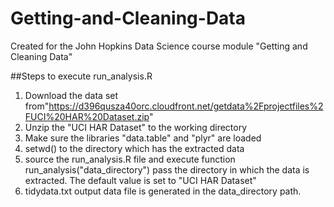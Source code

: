 # Getting-and-Cleaning-Data
Created for the John Hopkins Data Science course module "Getting and Cleaning Data"

##Steps to execute run_analysis.R

1. Download the data set from"https://d396qusza40orc.cloudfront.net/getdata%2Fprojectfiles%2FUCI%20HAR%20Dataset.zip"
2. Unzip the "UCI HAR Dataset" to the working directory
3. Make sure the libraries "data.table" and "plyr" are loaded
4. setwd() to the directory which has the extracted data 
5. source the run_analysis.R file and execute function run_analysis("data_directory")
   pass the directory in which the data is extracted. The default value is set to "UCI HAR Dataset"
6. tidydata.txt output data file is generated in the data_directory path.
